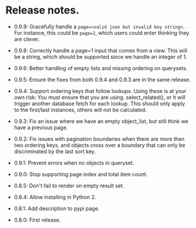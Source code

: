 # Release notes.

* 0.9.9: Gracefully handle a `page=<valid json but invalid key string>`. For instance, this could be `page=2`, which users could enter thinking they are clever.

* 0.9.8: Correctly handle a page=1 input that comes from a view. This will be a string, which should be supported since we handle an integer of 1.

* 0.9.6: Better handling of empty lists and missing ordering on querysets.

* 0.9.5: Ensure the fixes from both 0.9.4 and 0.9.3 are in the same release.

* 0.9.4: Support ordering keys that follow lookups. Using these is at your own risk: You must ensure that you are using .select_related(), or it will trigger another database fetch for each lookup. This should only apply to the first/last instances, others will not be calculated.

* 0.9.3: Fix an issue where we have an empty object_list, but still think we have a previous page.

* 0.9.2: Fix issues with pagination boundaries when there are more than two ordering keys, and objects cross over a boundary that can only be discriminated by the last sort key.

* 0.9.1: Prevent errors when no objects in queryset.

* 0.9.0: Stop supporting page index and total item count.

* 0.8.5: Don't fail to render on empty result set.

* 0.8.4: Allow installing in Python 2.

* 0.8.1: Add description to pypi page.

* 0.8.0: First release.
